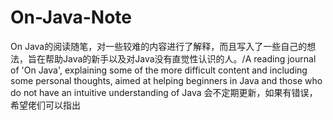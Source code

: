 # On-Java-Note
On Java的阅读随笔，对一些较难的内容进行了解释，而且写入了一些自己的想法，旨在帮助Java的新手以及对Java没有直觉性认识的人。/A reading journal of 'On Java', explaining some of the more difficult content and including some personal thoughts, aimed at helping beginners in Java and those who do not have an intuitive understanding of Java
会不定期更新，如果有错误，希望佬们可以指出
